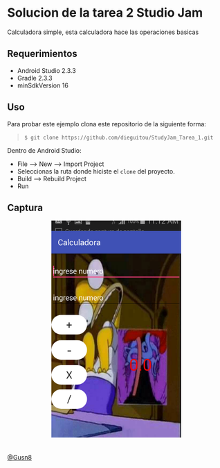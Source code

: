 #  Solucion de la tarea 2  Studio Jam

 Calculadora simple, esta calculadora hace las operaciones basicas


## Requerimientos

  * Android Studio 2.3.3
  * Gradle 2.3.3
  * minSdkVersion 16

## Uso

Para probar este ejemplo clona este repositorio de la siguiente forma:
>
>     $ git clone https://github.com/dieguitou/StudyJam_Tarea_1.git

Dentro de Android Studio:

* File --> New --> Import Project
* Seleccionas la ruta donde hiciste el `clone` del proyecto.
* Build --> Rebuild Project
* Run

## Captura

<div align="center">
    <center>
        <img src="/img/captura.png" width="300">
    </center>
</div>
<br><br>
<a href="http://www.miramicodigo.com" target="_blank">@Gusn8</a>